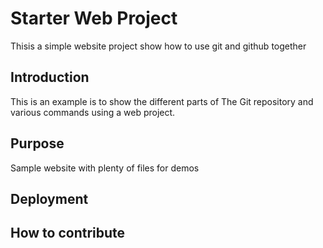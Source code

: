 # Starter Web Project

Thisis a simple website project
show how to use git and github together

## Introduction

This is an example is to show the different parts
of The Git repository and various commands 
using a web project.

## Purpose

Sample website with plenty of files for demos

## Deployment


## How to contribute
